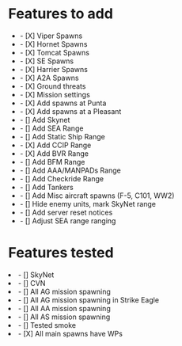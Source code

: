 <h1>Features to add</h1>	
<ul>
  <li>- [X] Viper Spawns</li>
  <li>- [X] Hornet Spawns</li>
  <li>- [X] Tomcat Spawns</li>
  <li>- [X] SE Spawns</li>
  <li>- [X] Harrier Spawns</li>

  <li>- [X] A2A Spawns</li>
  <li>- [X] Ground threats</li>
  <li>- [X] Mission settings</li>
  <li>- [X] Add spawns at Punta</li>
  <li>- [X] Add spawns at a Pleasant</li>

  <li>- [] Add Skynet</li>
  <li>- [] Add SEA Range</li>
  <li>- [] Add Static Ship Range</li>
  <li>- [X] Add CCIP Range</li>
  <li>- [X] Add BVR Range</li> 
  <li>- [] Add BFM Range</li> 
  <li>- [] Add AAA/MANPADs Range</li> 
  <li>- [] Add Checkride Range</li> 

  <li>- [] Add Tankers</li>
  <li>- [] Add Misc aircraft spawns (F-5, C101, WW2)</li>
  <li>- [] Hide enemy units, mark SkyNet range</li>
  <li>- [] Add server reset notices</li>

  <li>- [] Adjust SEA range ranging</li>
</ul>

<h1>Features tested</h1>	
<li>- [] SkyNet</li>
<li>- [] CVN</li>
<li>- [] All AG mission spawning</li>
<li>- [] All AG mission spawning in Strike Eagle</li>
<li>- [] All AA mission spawning</li>
<li>- [] All AS mission spawning</li>
<li>- [] Tested smoke</li>
<li>- [X] All main spawns have WPs</li>

